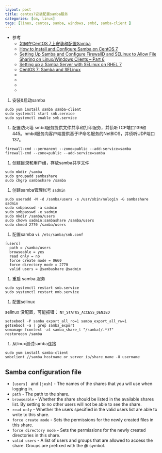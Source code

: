 ```yaml
---
layout: post
title: centos7安装配置samba服务
categories: [cm, linux]
tags: [linux, centos, samba, windows, smbd, samba-client ]
---
```


* 参考
  * [如何在CentOS 7上安装和配置Samba](https://www.myfreax.com/how-to-install-and-configure-samba-on-centos-7/)
  * [How to Install and Configure Samba on CentOS 7](https://linuxize.com/post/how-to-install-and-configure-samba-on-centos-7/)
  * [Setting Up Samba and Configure FirewallD and SELinux to Allow File Sharing on Linux/Windows Clients – Part 6](https://www.tecmint.com/setup-samba-file-sharing-for-linux-windows-clients/)
  * [Setting up a Samba Server with SELinux on RHEL 7](https://www.lisenet.com/2016/samba-server-on-rhel-7/)
  * [CentOS 7: Samba and SELinux](https://www.alteeve.com/w/CentOS_7:_Samba_and_SELinux)
  * []()
  * []()
  * []()
  * []()


1. 安装&启动samba
~~~
sudo yum install samba samba-client
sudo systemctl start smb.service 
sudo systemctl enable smb.service
~~~

1. 配置防火墙
smbd服务提供文件共享和打印服务，并侦听TCP端口139和445。nmbd服务向客户端提供基于IP命名服务的NetBIOS，并侦听UDP端口137。

~~~
firewall-cmd --permanent --zone=public --add-service=samba
firewall-cmd --zone=public --add-service=samba
~~~
1. 创建目录和用户组，存放samba共享文件
~~~
sudo mkdir /samba
sudo groupadd sambashare
sudo chgrp sambashare /samba
~~~
1. 创建samba管理帐号 `sadmin`
~~~
sudo useradd -M -d /samba/users -s /usr/sbin/nologin -G sambashare sadmin
sudo smbpasswd -a sadmin
sudo smbpasswd -e sadmin
sudo mkdir /samba/users
sudo chown sadmin:sambashare /samba/users
sudo chmod 2770 /samba/users
~~~
1. 配置samba
`vi /etc/samba/smb.conf`

~~~
[users]
  path = /samba/users
  browseable = yes
  read only = no
  force create mode = 0660
  force directory mode = 2770
  valid users = @sambashare @sadmin
~~~

1. 重启 samba 服务
~~~
sudo systemctl restart smb.service
sudo systemctl restart nmb.service
~~~

1. 配置selinux

selinux 没配置，可能报错： `NT_STATUS_ACCESS_DENIED`

~~~
setsebool -P samba_export_all_ro=1 samba_export_all_rw=1
getsebool -a | grep samba_export
semanage fcontext -at samba_share_t "/samba(/.*)?"
restorecon /samba
~~~

1. 从linux测试samba连接
~~~
sudo yum install samba-client
smbclient //samba_hostname_or_server_ip/share_name -U username
~~~





## Samba configuration file

* `[users] ` and `[josh]` - The names of the shares that you will use when logging in.
* `path` - The path to the share.
* `browseable` - Whether the share should be listed in the available shares list. By setting to no other users will not be able to see the share.
* `read only` - Whether the users specified in the valid users list are able to write to this share.
* `force create mode` - Sets the permissions for the newly created files in this share.
* `force directory mode` - Sets the permissions for the newly created directories in this share.
* `valid users` - A list of users and groups that are allowed to access the share. Groups are prefixed with the @ symbol.








